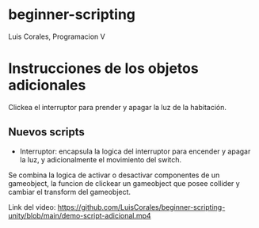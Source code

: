 # beginner-scripting
 
Luis Corales, Programacion V

# Instrucciones de los objetos adicionales
Clickea el interruptor para prender y apagar la luz de la habitación.

## Nuevos scripts
+ Interruptor: encapsula la logica del interruptor para encender y apagar la luz, y adicionalmente el movimiento del switch.

Se combina la logica de activar o desactivar componentes de un gameobject, la funcion de clickear un gameobject que posee collider y cambiar el transform del gameobject.

Link del video: https://github.com/LuisCorales/beginner-scripting-unity/blob/main/demo-script-adicional.mp4